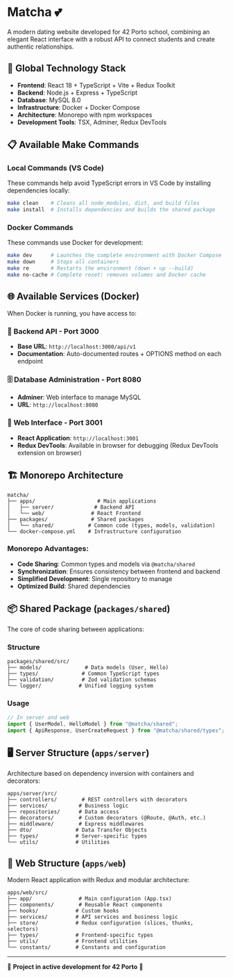 # Matcha 💕

A modern dating website developed for 42 Porto school, combining an elegant React interface with a robust API to connect students and create authentic relationships.

## 🚀 Global Technology Stack

-   **Frontend**: React 18 + TypeScript + Vite + Redux Toolkit
-   **Backend**: Node.js + Express + TypeScript
-   **Database**: MySQL 8.0
-   **Infrastructure**: Docker + Docker Compose
-   **Architecture**: Monorepo with npm workspaces
-   **Development Tools**: TSX, Adminer, Redux DevTools

## 📋 Available Make Commands

### Local Commands (VS Code)

These commands help avoid TypeScript errors in VS Code by installing dependencies locally:

```bash
make clean    # Cleans all node_modules, dist, and build files
make install  # Installs dependencies and builds the shared package
```

### Docker Commands

These commands use Docker for development:

```bash
make dev      # Launches the complete environment with Docker Compose
make down     # Stops all containers
make re       # Restarts the environment (down + up --build)
make no-cache # Complete reset: removes volumes and Docker cache
```

## 🌐 Available Services (Docker)

When Docker is running, you have access to:

### 🔗 Backend API - Port 3000

-   **Base URL**: `http://localhost:3000/api/v1`
-   **Documentation**: Auto-documented routes + OPTIONS method on each endpoint

### 🗄️ Database Administration - Port 8080

-   **Adminer**: Web interface to manage MySQL
-   **URL**: `http://localhost:8080`

### 🎨 Web Interface - Port 3001

-   **React Application**: `http://localhost:3001`
-   **Redux DevTools**: Available in browser for debugging (Redux DevTools extension on browser)

## 🏗️ Monorepo Architecture

```
matcha/
├── apps/                    # Main applications
│   ├── server/             # Backend API
│   └── web/               # React Frontend
├── packages/              # Shared packages
│   └── shared/           # Common code (types, models, validation)
└── docker-compose.yml    # Infrastructure configuration
```

### Monorepo Advantages:

-   **Code Sharing**: Common types and models via `@matcha/shared`
-   **Synchronization**: Ensures consistency between frontend and backend
-   **Simplified Development**: Single repository to manage
-   **Optimized Build**: Shared dependencies

## 📦 Shared Package (`packages/shared`)

The core of code sharing between applications:

### Structure

```
packages/shared/src/
├── models/              # Data models (User, Hello)
├── types/              # Common TypeScript types
├── validation/         # Zod validation schemas
└── logger/            # Unified logging system
```

### Usage

```typescript
// In server and web
import { UserModel, HelloModel } from "@matcha/shared";
import { ApiResponse, UserCreateRequest } from "@matcha/shared/types";
```

## 🖥️ Server Structure (`apps/server`)

Architecture based on dependency inversion with containers and decorators:

```
apps/server/src/
├── controllers/        # REST controllers with decorators
├── services/          # Business logic
├── repositories/      # Data access
├── decorators/        # Custom decorators (@Route, @Auth, etc.)
├── middleware/        # Express middlewares
├── dto/              # Data Transfer Objects
├── types/            # Server-specific types
└── utils/            # Utilities
```

## 🎨 Web Structure (`apps/web`)

Modern React application with Redux and modular architecture:

```
apps/web/src/
├── app/               # Main configuration (App.tsx)
├── components/        # Reusable React components
├── hooks/            # Custom hooks
├── services/         # API services and business logic
├── store/            # Redux configuration (slices, thunks, selectors)
├── types/            # Frontend-specific types
├── utils/            # Frontend utilities
└── constants/        # Constants and configuration
```

---

🚧 **Project in active development for 42 Porto** 🚧

